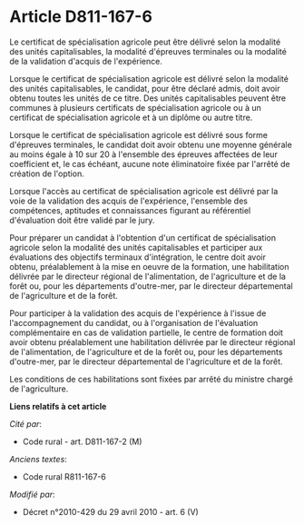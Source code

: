 # Article D811-167-6

Le certificat de spécialisation agricole peut être délivré selon la modalité des unités capitalisables, la modalité
d'épreuves terminales ou la modalité de la validation d'acquis de l'expérience. 

Lorsque le certificat de spécialisation agricole est délivré selon la modalité des unités capitalisables, le candidat, pour
être déclaré admis, doit avoir obtenu toutes les unités de ce titre. Des unités capitalisables peuvent être communes à
plusieurs certificats de spécialisation agricole ou à un certificat de spécialisation agricole et à un diplôme ou autre
titre. 

Lorsque le certificat de spécialisation agricole est délivré sous forme d'épreuves terminales, le candidat doit avoir obtenu
une moyenne générale au moins égale à 10 sur 20 à l'ensemble des épreuves affectées de leur coefficient et, le cas échéant,
aucune note éliminatoire fixée par l'arrêté de création de l'option. 

Lorsque l'accès au certificat de spécialisation agricole est délivré par la voie de la validation des acquis de l'expérience,
l'ensemble des compétences, aptitudes et connaissances figurant au référentiel d'évaluation doit être validé par le jury. 

Pour préparer un candidat à l'obtention d'un certificat de spécialisation agricole selon la modalité des unités
capitalisables et participer aux évaluations des objectifs terminaux d'intégration, le centre doit avoir obtenu,
préalablement à la mise en oeuvre de la formation, une habilitation délivrée par le         directeur régional de
l'alimentation, de l'agriculture et de la forêt  ou, pour les départements d'outre-mer, par le directeur départemental de
l'agriculture et de la forêt. 

Pour participer à la validation des acquis de l'expérience à l'issue de l'accompagnement du candidat, ou à l'organisation de
l'évaluation complémentaire en cas de validation partielle, le centre de formation doit avoir obtenu préalablement une
habilitation délivrée par le         directeur régional de l'alimentation, de l'agriculture et de la forêt  ou, pour les
départements d'outre-mer, par le directeur départemental de l'agriculture et de la forêt. 

Les conditions de ces habilitations sont fixées par arrêté du ministre chargé de l'agriculture.

**Liens relatifs à cet article**

_Cité par_:

  - Code rural - art. D811-167-2 (M)

_Anciens textes_:

  - Code rural R811-167-6

_Modifié par_:

  - Décret n°2010-429 du 29 avril 2010 - art. 6 (V)
